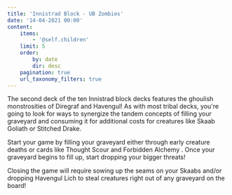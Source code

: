 ```yaml
---
title: 'Innistrad Block - UB Zombies'
date: '14-04-2021 00:00'
content:
    items:
        - '@self.children'
    limit: 5
    order:
        by: date
        dir: desc
    pagination: true
    url_taxonomy_filters: true
---
```


The second deck of the ten Innistrad block decks features the ghoulish monstrosities of Diregraf and Havengul! As with most tribal decks, you're going to look for ways to synergize the tandem concepts of filling your graveyard and consuming it for additional costs for creatures like <span class="mtgcard">Skaab Goliath</span> or <span class="mtgcard">Stitched Drake.</span>

Start your game by filling your graveyard either through early creature deaths or cards like <span class="mtgcard">Thought Scour</span> and <span class="mtgcard">Forbidden Alchemy</span> . Once your graveyard begins to fill up, start dropping your bigger threats!

Closing the game will require sowing up the seams on your Skaabs and/or dropping <span class="mtgcard">Havengul Lich</span> to steal creatures right out of any graveyard on the board!

<div class="deck-list" data-stub="innistrad-block-ub-zombies"></div>
